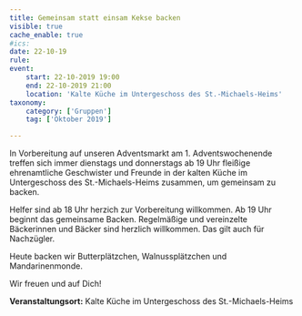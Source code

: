 ```yaml
---
title: Gemeinsam statt einsam Kekse backen
visible: true
cache_enable: true
#ics: 
date: 22-10-19
rule: 
event:
	start: 22-10-2019 19:00
	end: 22-10-2019 21:00
	location: 'Kalte Küche im Untergeschoss des St.-Michaels-Heims'
taxonomy:
	category: ['Gruppen']
	tag: ['Oktober 2019']

---
```

In Vorbereitung auf unseren Adventsmarkt am 1. Adventswochenende treffen sich immer dienstags und donnerstags ab 19 Uhr fleißige ehrenamtliche Geschwister und Freunde in der kalten Küche im Untergeschoss des St.-Michaels-Heims zusammen, um gemeinsam zu backen.

Helfer sind ab 18 Uhr herzich zur Vorbereitung willkommen. Ab 19 Uhr beginnt das gemeinsame Backen. Regelmäßige und vereinzelte Bäckerinnen und Bäcker sind herzlich willkommen. Das gilt auch für Nachzügler.

Heute backen wir Butterplätzchen, Walnussplätzchen und Mandarinenmonde.

Wir freuen und auf Dich!



**Veranstaltungsort:** Kalte Küche im Untergeschoss des St.-Michaels-Heims

